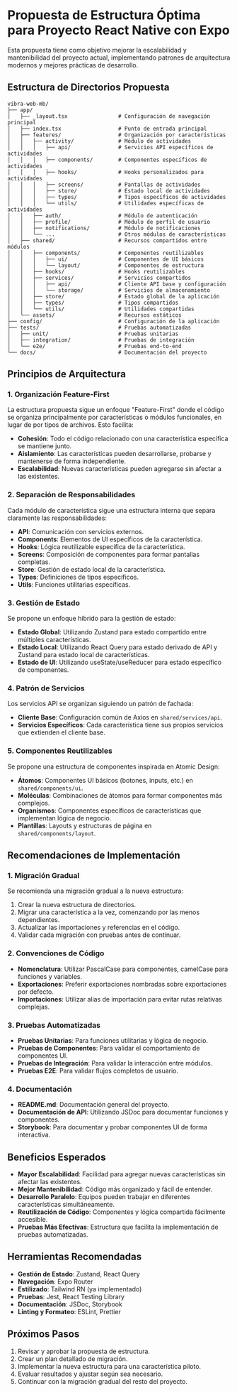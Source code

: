 # Propuesta de Estructura Óptima para Proyecto React Native con Expo

Esta propuesta tiene como objetivo mejorar la escalabilidad y mantenibilidad del proyecto actual, implementando patrones de arquitectura modernos y mejores prácticas de desarrollo.

## Estructura de Directorios Propuesta

```
vibra-web-mb/
├── app/
│   ├── _layout.tsx                # Configuración de navegación principal
│   ├── index.tsx                  # Punto de entrada principal
│   ├── features/                  # Organización por características
│   │   ├── activity/              # Módulo de actividades
│   │   │   ├── api/               # Servicios API específicos de actividades
│   │   │   ├── components/        # Componentes específicos de actividades
│   │   │   ├── hooks/             # Hooks personalizados para actividades
│   │   │   ├── screens/           # Pantallas de actividades
│   │   │   ├── store/             # Estado local de actividades
│   │   │   ├── types/             # Tipos específicos de actividades
│   │   │   └── utils/             # Utilidades específicas de actividades
│   │   ├── auth/                  # Módulo de autenticación
│   │   ├── profile/               # Módulo de perfil de usuario
│   │   ├── notifications/         # Módulo de notificaciones
│   │   └── ...                    # Otros módulos de características
│   ├── shared/                    # Recursos compartidos entre módulos
│   │   ├── components/            # Componentes reutilizables
│   │   │   ├── ui/                # Componentes de UI básicos
│   │   │   └── layout/            # Componentes de estructura
│   │   ├── hooks/                 # Hooks reutilizables
│   │   ├── services/              # Servicios compartidos
│   │   │   ├── api/               # Cliente API base y configuración
│   │   │   └── storage/           # Servicios de almacenamiento
│   │   ├── store/                 # Estado global de la aplicación
│   │   ├── types/                 # Tipos compartidos
│   │   └── utils/                 # Utilidades compartidas
│   └── assets/                    # Recursos estáticos
├── config/                        # Configuración de la aplicación
├── tests/                         # Pruebas automatizadas
│   ├── unit/                      # Pruebas unitarias
│   ├── integration/               # Pruebas de integración
│   └── e2e/                       # Pruebas end-to-end
└── docs/                          # Documentación del proyecto
```

## Principios de Arquitectura

### 1. Organización Feature-First

La estructura propuesta sigue un enfoque "Feature-First" donde el código se organiza principalmente por características o módulos funcionales, en lugar de por tipos de archivos. Esto facilita:

- **Cohesión**: Todo el código relacionado con una característica específica se mantiene junto.
- **Aislamiento**: Las características pueden desarrollarse, probarse y mantenerse de forma independiente.
- **Escalabilidad**: Nuevas características pueden agregarse sin afectar a las existentes.

### 2. Separación de Responsabilidades

Cada módulo de característica sigue una estructura interna que separa claramente las responsabilidades:

- **API**: Comunicación con servicios externos.
- **Components**: Elementos de UI específicos de la característica.
- **Hooks**: Lógica reutilizable específica de la característica.
- **Screens**: Composición de componentes para formar pantallas completas.
- **Store**: Gestión de estado local de la característica.
- **Types**: Definiciones de tipos específicos.
- **Utils**: Funciones utilitarias específicas.

### 3. Gestión de Estado

Se propone un enfoque híbrido para la gestión de estado:

- **Estado Global**: Utilizando Zustand para estado compartido entre múltiples características.
- **Estado Local**: Utilizando React Query para estado derivado de API y Zustand para estado local de características.
- **Estado de UI**: Utilizando useState/useReducer para estado específico de componentes.

### 4. Patrón de Servicios

Los servicios API se organizan siguiendo un patrón de fachada:

- **Cliente Base**: Configuración común de Axios en `shared/services/api`.
- **Servicios Específicos**: Cada característica tiene sus propios servicios que extienden el cliente base.

### 5. Componentes Reutilizables

Se propone una estructura de componentes inspirada en Atomic Design:

- **Átomos**: Componentes UI básicos (botones, inputs, etc.) en `shared/components/ui`.
- **Moléculas**: Combinaciones de átomos para formar componentes más complejos.
- **Organismos**: Componentes específicos de características que implementan lógica de negocio.
- **Plantillas**: Layouts y estructuras de página en `shared/components/layout`.

## Recomendaciones de Implementación

### 1. Migración Gradual

Se recomienda una migración gradual a la nueva estructura:

1. Crear la nueva estructura de directorios.
2. Migrar una característica a la vez, comenzando por las menos dependientes.
3. Actualizar las importaciones y referencias en el código.
4. Validar cada migración con pruebas antes de continuar.

### 2. Convenciones de Código

- **Nomenclatura**: Utilizar PascalCase para componentes, camelCase para funciones y variables.
- **Exportaciones**: Preferir exportaciones nombradas sobre exportaciones por defecto.
- **Importaciones**: Utilizar alias de importación para evitar rutas relativas complejas.

### 3. Pruebas Automatizadas

- **Pruebas Unitarias**: Para funciones utilitarias y lógica de negocio.
- **Pruebas de Componentes**: Para validar el comportamiento de componentes UI.
- **Pruebas de Integración**: Para validar la interacción entre módulos.
- **Pruebas E2E**: Para validar flujos completos de usuario.

### 4. Documentación

- **README.md**: Documentación general del proyecto.
- **Documentación de API**: Utilizando JSDoc para documentar funciones y componentes.
- **Storybook**: Para documentar y probar componentes UI de forma interactiva.

## Beneficios Esperados

- **Mayor Escalabilidad**: Facilidad para agregar nuevas características sin afectar las existentes.
- **Mejor Mantenibilidad**: Código más organizado y fácil de entender.
- **Desarrollo Paralelo**: Equipos pueden trabajar en diferentes características simultáneamente.
- **Reutilización de Código**: Componentes y lógica compartida fácilmente accesible.
- **Pruebas Más Efectivas**: Estructura que facilita la implementación de pruebas automatizadas.

## Herramientas Recomendadas

- **Gestión de Estado**: Zustand, React Query
- **Navegación**: Expo Router
- **Estilizado**: Tailwind RN (ya implementado)
- **Pruebas**: Jest, React Testing Library
- **Documentación**: JSDoc, Storybook
- **Linting y Formateo**: ESLint, Prettier

## Próximos Pasos

1. Revisar y aprobar la propuesta de estructura.
2. Crear un plan detallado de migración.
3. Implementar la nueva estructura para una característica piloto.
4. Evaluar resultados y ajustar según sea necesario.
5. Continuar con la migración gradual del resto del proyecto.
